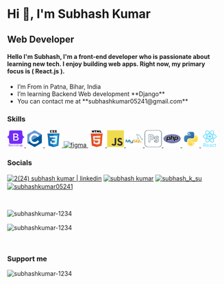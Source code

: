 <h1 align="left">Hi 👋, I'm Subhash Kumar</h1>
<h2 align="left">Web Developer</h2>
<h4 align="left">Hello I'm Subhash, I'm a front-end developer who is passionate about learning new tech. I enjoy building web apps. Right now, my primary focus is ( React.js ).</h4>

<ul>
<li>I’m From in Patna, Bihar, India</li>
<li>I’m learning Backend Web development **Django**</li>
<li>You can contact me at **<a>subhashkumar05241@gmail.com</a>**</li>
</ul>


<h3 align="left">Skills</h3>
<p align="left"> <a href="https://getbootstrap.com" target="_blank" rel="noreferrer"> <img src="https://raw.githubusercontent.com/devicons/devicon/master/icons/bootstrap/bootstrap-plain-wordmark.svg" alt="bootstrap" width="40" height="40"/> </a> <a href="https://www.cprogramming.com/" target="_blank" rel="noreferrer"> <img src="https://raw.githubusercontent.com/devicons/devicon/master/icons/c/c-original.svg" alt="c" width="40" height="40"/> </a> <a href="https://www.w3schools.com/css/" target="_blank" rel="noreferrer"> <img src="https://raw.githubusercontent.com/devicons/devicon/master/icons/css3/css3-original-wordmark.svg" alt="css3" width="40" height="40"/> </a> <a href="https://www.figma.com/" target="_blank" rel="noreferrer"> <img src="https://www.vectorlogo.zone/logos/figma/figma-icon.svg" alt="figma" width="40" height="40"/> </a> <a href="https://www.w3.org/html/" target="_blank" rel="noreferrer"> <img src="https://raw.githubusercontent.com/devicons/devicon/master/icons/html5/html5-original-wordmark.svg" alt="html5" width="40" height="40"/> </a> <a href="https://developer.mozilla.org/en-US/docs/Web/JavaScript" target="_blank" rel="noreferrer"> <img src="https://raw.githubusercontent.com/devicons/devicon/master/icons/javascript/javascript-original.svg" alt="javascript" width="40" height="40"/> </a> <a href="https://www.mysql.com/" target="_blank" rel="noreferrer"> <img src="https://raw.githubusercontent.com/devicons/devicon/master/icons/mysql/mysql-original-wordmark.svg" alt="mysql" width="40" height="40"/> </a> <a href="https://www.photoshop.com/en" target="_blank" rel="noreferrer"> <img src="https://raw.githubusercontent.com/devicons/devicon/master/icons/photoshop/photoshop-line.svg" alt="photoshop" width="40" height="40"/> </a> <a href="https://www.php.net" target="_blank" rel="noreferrer"> <img src="https://raw.githubusercontent.com/devicons/devicon/master/icons/php/php-original.svg" alt="php" width="40" height="40"/> </a> <a href="https://www.python.org" target="_blank" rel="noreferrer"> <img src="https://raw.githubusercontent.com/devicons/devicon/master/icons/python/python-original.svg" alt="python" width="40" height="40"/> </a> <a href="https://reactjs.org/" target="_blank" rel="noreferrer"> <img src="https://raw.githubusercontent.com/devicons/devicon/master/icons/react/react-original-wordmark.svg" alt="react" width="40" height="40"/> </a> </p>

<h3 align="left">Socials</h3>
<p align="left">
<a href="https://linkedin.com/in/2(24) subhash kumar | linkedin" target="blank"><img align="center" src="https://raw.githubusercontent.com/rahuldkjain/github-profile-readme-generator/master/src/images/icons/Social/linked-in-alt.svg" alt="2(24) subhash kumar | linkedin" height="30" width="40" /></a>
<a href="https://fb.com/subhash kumar" target="blank"><img align="center" src="https://raw.githubusercontent.com/rahuldkjain/github-profile-readme-generator/master/src/images/icons/Social/facebook.svg" alt="subhash kumar" height="30" width="40" /></a>
<a href="https://instagram.com/subhash_k_su" target="blank"><img align="center" src="https://raw.githubusercontent.com/rahuldkjain/github-profile-readme-generator/master/src/images/icons/Social/instagram.svg" alt="subhash_k_su" height="30" width="40" /></a>
<a href="https://www.hackerrank.com/subhashkumar05241" target="blank"><img align="center" src="https://raw.githubusercontent.com/rahuldkjain/github-profile-readme-generator/master/src/images/icons/Social/hackerrank.svg" alt="subhashkumar05241" height="30" width="40" /></a>
</p><br>

<p><img align="center" src="https://github-readme-stats.vercel.app/api?username=subhashkumar-1234&show_icons=true&locale=en" alt="subhashkumar-1234" /></p>
<p><img align="center" src="https://github-readme-streak-stats.herokuapp.com/?user=subhashkumar-1234&" alt="subhashkumar-1234" /></p><br>

<h3 align="left">Support me</h3>
<p><a href="https://www.buymeacoffee.com/subhashkumar-1234"> <img align="left" src="https://cdn.buymeacoffee.com/buttons/v2/default-yellow.png" height="50" width="210" alt="subhashkumar-1234" /></a></p><br><br>
